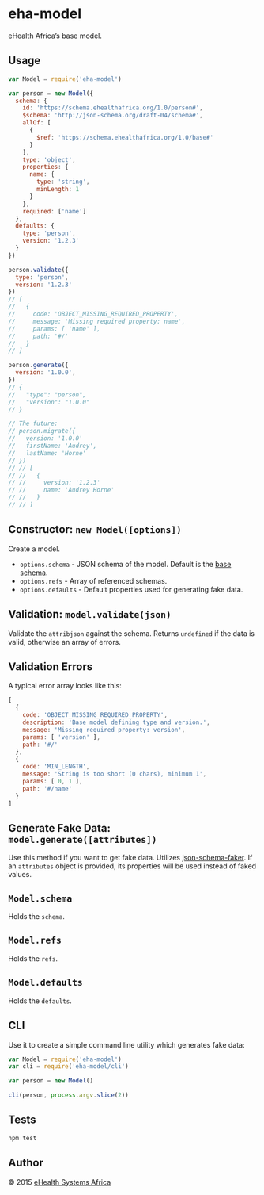 # eha-model
eHealth Africa’s base model.


## Usage
```js
var Model = require('eha-model')

var person = new Model({
  schema: {
    id: 'https://schema.ehealthafrica.org/1.0/person#',
    $schema: 'http://json-schema.org/draft-04/schema#',
    allOf: [
      {
        $ref: 'https://schema.ehealthafrica.org/1.0/base#'
      }
    ],
    type: 'object',
    properties: {
      name: {
        type: 'string',
        minLength: 1
      }
    },
    required: ['name']
  },
  defaults: {
    type: 'person',
    version: '1.2.3'
  }
}) 

person.validate({
  type: 'person',
  version: '1.2.3'
})
// [
//   {
//     code: 'OBJECT_MISSING_REQUIRED_PROPERTY',
//     message: 'Missing required property: name',
//     params: [ 'name' ],
//     path: '#/'
//   }
// ]

person.generate({
  version: '1.0.0',
})
// {
//   "type": "person",
//   "version": "1.0.0"
// }

// The future:
// person.migrate({
//   version: '1.0.0'
//   firstName: 'Audrey',
//   lastName: 'Horne'
// })
// // [
// //   {
// //     version: '1.2.3'
// //     name: 'Audrey Horne'
// //   }
// // ]
```


## Constructor: `new Model([options])`
Create a model.

* `options.schema` - JSON schema of the model. Default is the [base schema](schema.json).
* `options.refs` - Array of referenced schemas.
* `options.defaults` - Default properties used for generating fake data.


## Validation: `model.validate(json)`
Validate the `attribjson` against the schema.
Returns `undefined` if the data is valid, otherwise an array of errors.


## Validation Errors
A typical error array looks like this:

```js
[
  {
    code: 'OBJECT_MISSING_REQUIRED_PROPERTY',
    description: 'Base model defining type and version.',
    message: 'Missing required property: version',
    params: [ 'version' ],
    path: '#/'
  },
  {
    code: 'MIN_LENGTH',
    message: 'String is too short (0 chars), minimum 1',
    params: [ 0, 1 ],
    path: '#/name'
  }
]
```


## Generate Fake Data: `model.generate([attributes])`
Use this method if you want to get fake data. Utilizes
[json-schema-faker](https://github.com/pateketrueke/json-schema-faker).
If an `attributes` object is provided, its properties will be used instead of
faked values.


## `Model.schema`
Holds the `schema`.


## `Model.refs`
Holds the `refs`.


## `Model.defaults`
Holds the `defaults`.


## CLI
Use it to create a simple command line utility which generates fake data:

```js
var Model = require('eha-model')
var cli = require('eha-model/cli')

var person = new Model()

cli(person, process.argv.slice(2))
```


## Tests
```sh
npm test
```


## Author
© 2015 [eHealth Systems Africa](http://ehealthafrica.org)
